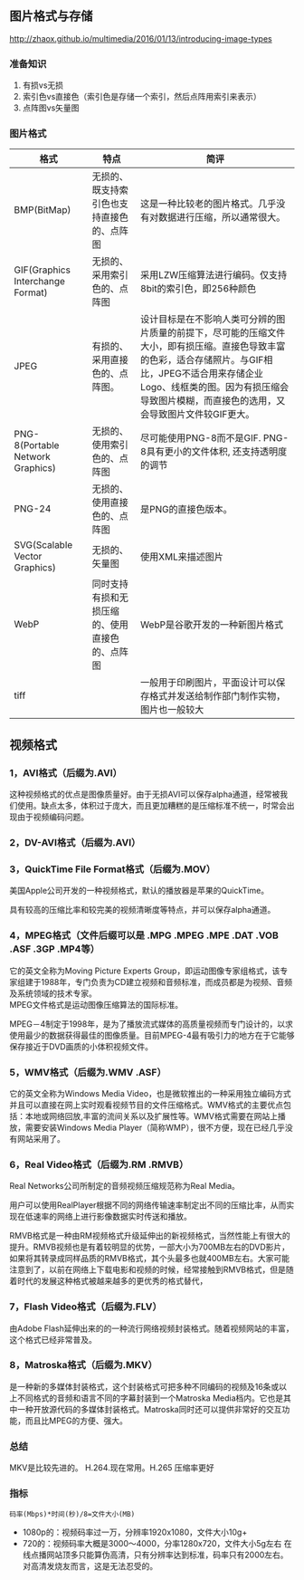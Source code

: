 

## 图片格式与存储
http://zhaox.github.io/multimedia/2016/01/13/introducing-image-types
### 准备知识
1. 有损vs无损
2. 索引色vs直接色（索引色是存储一个索引，然后点阵用索引来表示）
3. 点阵图vs矢量图



### 图片格式

|格式|特点|简评|
|--|--|--|
|BMP(BitMap)|无损的、既支持索引色也支持直接色的、点阵图|这是一种比较老的图片格式。几乎没有对数据进行压缩，所以通常很大。|
|GIF(Graphics Interchange Format)|无损的、采用索引色的、点阵图|采用LZW压缩算法进行编码。仅支持8bit的索引色，即256种颜色|适用于对色彩要求不高同时需要文件体积较小的场景，比如企业Logo、线框类的图等
|JPEG|有损的、采用直接色的、点阵图。|设计目标是在不影响人类可分辨的图片质量的前提下，尽可能的压缩文件大小，即有损压缩。直接色导致丰富的色彩，适合存储照片。与GIF相比，JPEG不适合用来存储企业Logo、线框类的图。因为有损压缩会导致图片模糊，而直接色的选用，又会导致图片文件较GIF更大。|
|PNG-8(Portable Network Graphics)|无损的、使用索引色的、点阵图|尽可能使用PNG-8而不是GIF. PNG-8具有更小的文件体积, 还支持透明度的调节|
|PNG-24|无损的、使用直接色的、点阵图|是PNG的直接色版本。|
|SVG(Scalable Vector Graphics)|无损的、矢量图|使用XML来描述图片|
|WebP|同时支持有损和无损压缩的、使用直接色的、点阵图|WebP是谷歌开发的一种新图片格式
|tiff||一般用于印刷图片，平面设计可以保存格式并发送给制作部门制作实物，图片也一般较大

## 视频格式
### 1，AVI格式（后缀为.AVI）
这种视频格式的优点是图像质量好。由于无损AVI可以保存alpha通道，经常被我们使用。缺点太多，体积过于庞大，而且更加糟糕的是压缩标准不统一，时常会出现由于视频编码问题。
### 2，DV-AVI格式（后缀为.AVI）
### 3，QuickTime File Format格式（后缀为.MOV）
美国Apple公司开发的一种视频格式，默认的播放器是苹果的QuickTime。

具有较高的压缩比率和较完美的视频清晰度等特点，并可以保存alpha通道。
### 4，MPEG格式（文件后缀可以是 .MPG .MPEG .MPE .DAT .VOB .ASF .3GP .MP4等）
它的英文全称为Moving Picture Experts Group，即运动图像专家组格式，该专家组建于1988年，专门负责为CD建立视频和音频标准，而成员都是为视频、音频及系统领域的技术专家。  
MPEG文件格式是运动图像压缩算法的国际标准。

MPEG－4制定于1998年，是为了播放流式媒体的高质量视频而专门设计的，以求使用最少的数据获得最佳的图像质量。目前MPEG-4最有吸引力的地方在于它能够保存接近于DVD画质的小体积视频文件。

### 5，WMV格式（后缀为.WMV .ASF）
它的英文全称为Windows Media Video，也是微软推出的一种采用独立编码方式并且可以直接在网上实时观看视频节目的文件压缩格式。WMV格式的主要优点包括：本地或网络回放,丰富的流间关系以及扩展性等。WMV格式需要在网站上播放，需要安装Windows Media Player（简称WMP），很不方便，现在已经几乎没有网站采用了。

### 6，Real Video格式（后缀为.RM .RMVB）

Real Networks公司所制定的音频视频压缩规范称为Real Media。  

用户可以使用RealPlayer根据不同的网络传输速率制定出不同的压缩比率，从而实现在低速率的网络上进行影像数据实时传送和播放。

RMVB格式是一种由RM视频格式升级延伸出的新视频格式，当然性能上有很大的提升。RMVB视频也是有着较明显的优势，一部大小为700MB左右的DVD影片，如果将其转录成同样品质的RMVB格式，其个头最多也就400MB左右。大家可能注意到了，以前在网络上下载电影和视频的时候，经常接触到RMVB格式，但是随着时代的发展这种格式被越来越多的更优秀的格式替代，

### 7，Flash Video格式（后缀为.FLV）

由Adobe Flash延伸出来的的一种流行网络视频封装格式。随着视频网站的丰富，这个格式已经非常普及。

### 8，Matroska格式（后缀为.MKV）
是一种新的多媒体封装格式，这个封装格式可把多种不同编码的视频及16条或以上不同格式的音频和语言不同的字幕封装到一个Matroska Media档内。它也是其中一种开放源代码的多媒体封装格式。Matroska同时还可以提供非常好的交互功能，而且比MPEG的方便、强大。

### 总结
MKV是比较先进的。
H.264.现在常用。H.265 压缩率更好

### 指标
```
码率(Mbps)*时间(秒)/8=文件大小(MB)
```
- 1080p的：视频码率过一万，分辨率1920x1080，文件大小10g+
- 720的：视频码率大概是3000～4000，分率1280x720，文件大小5g左右
在线点播网站顶多只能算伪高清，只有分辨率达到标准，码率只有2000左右。对高清发烧友而言，这是无法忍受的。
